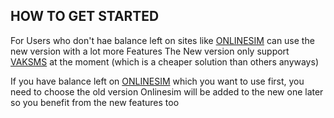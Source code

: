 HOW TO GET STARTED
------------------------------------
For Users who don't hae balance left on sites like [ONLINESIM](https://onlinesim.io) can use the new version with a lot more Features
The New version only support [VAKSMS](https://vak-sms.com) at the moment (which is a cheaper solution than others anyways)

If you have balance left on [ONLINESIM](https://onlinesim.io) which you want to use first, you need to choose the old version
Onlinesim will be added to the new one later so you benefit from the new features too
